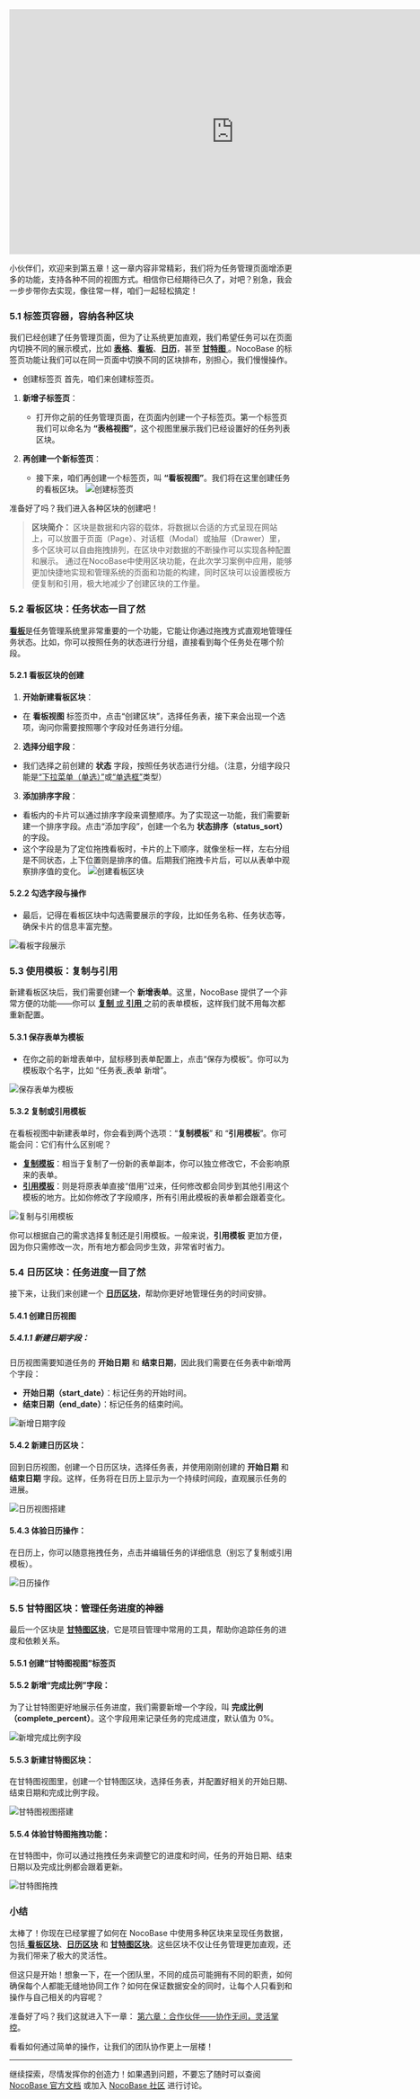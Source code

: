 <iframe width="800" height="436" src="https://player.bilibili.com/player.html?isOutside=true&aid=113544406238001&bvid=BV1RfzNYLES5&cid=27009811403&p=1" scrolling="no" border="0" frameborder="no" framespacing="0" allowfullscreen="true"></iframe>

小伙伴们，欢迎来到第五章！这一章内容非常精彩，我们将为任务管理页面增添更多的功能，支持各种不同的视图方式。相信你已经期待已久了，对吧？别急，我会一步步带你去实现，像往常一样，咱们一起轻松搞定！

### 5.1 标签页容器，容纳各种区块

我们已经创建了任务管理页面，但为了让系统更加直观，我们希望任务可以在页面内切换不同的展示模式，比如 [**表格**](https://docs-cn.nocobase.com/handbook/ui/blocks/data-blocks/table)、[**看板**](https://docs-cn.nocobase.com/handbook/block-kanban)、[**日历**](https://docs-cn.nocobase.com/handbook/calendar)，甚至 [**甘特图** ](https://docs-cn.nocobase.com/handbook/block-gantt)。NocoBase 的标签页功能让我们可以在同一页面中切换不同的区块排布，别担心，我们慢慢操作。

- 创建标签页
  首先，咱们来创建标签页。

1. **新增子标签页**：

   - 打开你之前的任务管理页面，在页面内创建一个子标签页。第一个标签页我们可以命名为 **“表格视图”**，这个视图里展示我们已经设置好的任务列表区块。
2. **再创建一个新标签页**：

   - 接下来，咱们再创建一个标签页，叫 **“看板视图”**。我们将在这里创建任务的看板区块。
     ![创建标签页](https://static-docs.nocobase.com/nocobase_tutorials_zh/202412172155490.gif)

准备好了吗？我们进入各种区块的创建吧！

> **区块简介：** 区块是数据和内容的载体，将数据以合适的方式呈现在网站上，可以放置于页面（Page）、对话框（Modal）或抽屉（Drawer）里，多个区块可以自由拖拽排列，在区块中对数据的不断操作可以实现各种配置和展示。
> 通过在NocoBase中使用区块功能，在此次学习案例中应用，能够更加快捷地实现和管理系统的页面和功能的构建，同时区块可以设置模板方便复制和引用，极大地减少了创建区块的工作量。

### 5.2 看板区块：任务状态一目了然

[**看板**](https://docs-cn.nocobase.com/handbook/block-kanban)是任务管理系统里非常重要的一个功能，它能让你通过拖拽方式直观地管理任务状态。比如，你可以按照任务的状态进行分组，直接看到每个任务处在哪个阶段。

#### 5.2.1 看板区块的创建

1. **开始新建看板区块**：

- 在 **看板视图** 标签页中，点击“创建区块”，选择任务表，接下来会出现一个选项，询问你需要按照哪个字段对任务进行分组。

2. **选择分组字段**：

- 我们选择之前创建的 **状态** 字段，按照任务状态进行分组。（注意，分组字段只能是[“下拉菜单（单选）”](https://docs-cn.nocobase.com/handbook/data-modeling/collection-fields/choices/select)或[“单选框”](https://docs-cn.nocobase.com/handbook/data-modeling/collection-fields/choices/radio-group)类型）

3. **添加排序字段**：

- 看板内的卡片可以通过排序字段来调整顺序。为了实现这一功能，我们需要新建一个排序字段。点击“添加字段”，创建一个名为 **状态排序（status_sort）** 的字段。
- 这个字段是为了定位拖拽看板时，卡片的上下顺序，就像坐标一样，左右分组是不同状态，上下位置则是排序的值。后期我们拖拽卡片后，可以从表单中观察排序值的变化。
  ![创建看板区块](https://static-docs.nocobase.com/nocobase_tutorials_zh/202412172156926.gif)

#### 5.2.2 勾选字段与操作

- 最后，记得在看板区块中勾选需要展示的字段，比如任务名称、任务状态等，确保卡片的信息丰富完整。

![看板字段展示](https://static-docs.nocobase.com/nocobase_tutorials_zh/202412172156326.gif)

### 5.3 使用模板：复制与引用

新建看板区块后，我们需要创建一个 **新增表单**。这里，NocoBase 提供了一个非常方便的功能——你可以 [**复制** 或 **引用** ](https://docs-cn.nocobase.com/handbook/ui/blocks/block-templates#%E5%A4%8D%E5%88%B6%E5%92%8C%E5%BC%95%E7%94%A8%E7%9A%84%E5%8C%BA%E5%88%AB)之前的表单模板，这样我们就不用每次都重新配置。

#### 5.3.1 **保存表单为模板**

- 在你之前的新增表单中，鼠标移到表单配置上，点击“保存为模板”。你可以为模板取个名字，比如 “任务表_表单 新增”。

![保存表单为模板](https://static-docs.nocobase.com/nocobase_tutorials_zh/202412172156356.gif)

#### 5.3.2 **复制或引用模板**

在看板视图中新建表单时，你会看到两个选项：“**复制模板**” 和 “**引用模板**”。你可能会问：它们有什么区别呢？

- [**复制模板**](https://docs-cn.nocobase.com/handbook/ui/blocks/block-templates#%E5%A4%8D%E5%88%B6%E5%92%8C%E5%BC%95%E7%94%A8%E7%9A%84%E5%8C%BA%E5%88%AB)：相当于复制了一份新的表单副本，你可以独立修改它，不会影响原来的表单。
- [**引用模板**](https://docs-cn.nocobase.com/handbook/ui/blocks/block-templates#%E5%A4%8D%E5%88%B6%E5%92%8C%E5%BC%95%E7%94%A8%E7%9A%84%E5%8C%BA%E5%88%AB)：则是将原表单直接“借用”过来，任何修改都会同步到其他引用这个模板的地方。比如你修改了字段顺序，所有引用此模板的表单都会跟着变化。

![复制与引用模板](https://static-docs.nocobase.com/nocobase_tutorials_zh/202412172157435.gif)

你可以根据自己的需求选择复制还是引用模板。一般来说，**引用模板** 更加方便，因为你只需修改一次，所有地方都会同步生效，非常省时省力。

### 5.4 日历区块：任务进度一目了然

接下来，让我们来创建一个 [**日历区块**](https://docs-cn.nocobase.com/handbook/calendar)，帮助你更好地管理任务的时间安排。

#### 5.4.1 创建日历视图

##### 5.4.1.1 **新建日期字段**：

日历视图需要知道任务的 **开始日期** 和 **结束日期**，因此我们需要在任务表中新增两个字段：

- **开始日期（start_date）**：标记任务的开始时间。
- **结束日期（end_date）**：标记任务的结束时间。

![新增日期字段](https://static-docs.nocobase.com/nocobase_tutorials_zh/202412172157585.png)

#### 5.4.2 新建日历区块：

回到日历视图，创建一个日历区块，选择任务表，并使用刚刚创建的 **开始日期** 和 **结束日期** 字段。这样，任务将在日历上显示为一个持续时间段，直观展示任务的进展。

![日历视图搭建](https://static-docs.nocobase.com/nocobase_tutorials_zh/202412172157957.gif)

#### 5.4.3 体验日历操作：

在日历上，你可以随意拖拽任务，点击并编辑任务的详细信息（别忘了复制或引用模板）。

![日历操作](https://static-docs.nocobase.com/nocobase_tutorials_zh/202412172158379.gif)

### 5.5 甘特图区块：管理任务进度的神器

最后一个区块是 [**甘特图区块**](https://docs-cn.nocobase.com/handbook/block-gantt)，它是项目管理中常用的工具，帮助你追踪任务的进度和依赖关系。

#### 5.5.1 创建“甘特图视图”标签页

#### 5.5.2 **新增“完成比例”字段**：

为了让甘特图更好地展示任务进度，我们需要新增一个字段，叫 **完成比例（complete_percent）**。这个字段用来记录任务的完成进度，默认值为 0%。

![新增完成比例字段](https://static-docs.nocobase.com/nocobase_tutorials_zh/202412172158044.gif)

#### 5.5.3 **新建甘特图区块**：

在甘特图视图里，创建一个甘特图区块，选择任务表，并配置好相关的开始日期、结束日期和完成比例字段。

![甘特图视图搭建](https://static-docs.nocobase.com/nocobase_tutorials_zh/202412172158860.gif)

#### 5.5.4 **体验甘特图拖拽功能**：

在甘特图中，你可以通过拖拽任务来调整它的进度和时间，任务的开始日期、结束日期以及完成比例都会跟着更新。

![甘特图拖拽](https://static-docs.nocobase.com/nocobase_tutorials_zh/202412172159140.gif)

### 小结

太棒了！你现在已经掌握了如何在 NocoBase 中使用多种区块来呈现任务数据，包括[ **看板区块**](https://docs-cn.nocobase.com/handbook/block-kanban)、[**日历区块**](https://docs-cn.nocobase.com/handbook/calendar) 和 [**甘特图区块**](https://docs-cn.nocobase.com/handbook/block-gantt)。这些区块不仅让任务管理更加直观，还为我们带来了极大的灵活性。

但这只是开始！想象一下，在一个团队里，不同的成员可能拥有不同的职责，如何确保每个人都能无缝地协同工作？如何在保证数据安全的同时，让每个人只看到和操作与自己相关的内容呢？

准备好了吗？我们这就进入下一章： [第六章：合作伙伴——协作无间，灵活掌控](https://www.nocobase.com/cn/tutorials/task-tutorial-user-permissions)。

看看如何通过简单的操作，让我们的团队协作更上一层楼！

---

继续探索，尽情发挥你的创造力！如果遇到问题，不要忘了随时可以查阅 [NocoBase 官方文档](https://docs-cn.nocobase.com/) 或加入 [NocoBase 社区](https://forum.nocobase.com/) 进行讨论。
